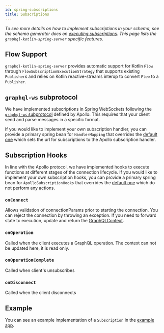 ```yaml
---
id: spring-subscriptions
title: Subscriptions
---
```

_To see more details on how to implement subscriptions in your schema, see the schema generator docs on [executing subscriptions](../../schema-generator/execution/subscriptions.md).
This page lists the `graphql-kotlin-spring-server` specific features._

## Flow Support

`graphql-kotlin-spring-server` provides automatic support for Kotlin `Flow` through `FlowSubscriptionExecutionStrategy`
that supports existing `Publisher`s and relies on Kotlin reactive-streams interop to convert `Flow` to a `Publisher`.

## `graphql-ws` subprotocol

We have implemented subscriptions in Spring WebSockets following the [`graphql-ws` subprotocol](https://github.com/apollographql/subscriptions-transport-ws/blob/master/PROTOCOL.md) defined by Apollo.
This requires that your client send and parse messages in a specific format.

If you would like to implement your own subscription handler, you can provide a primary spring bean for `HandlerMapping` that overrides the [default one](./spring-beans.md) which sets the url for subscriptions to the Apollo subscription handler.

## Subscription Hooks

In line with the Apollo protocol, we have implemented hooks to execute functions at different stages of the connection lifecycle.
If you would like to implement your own subscription hooks, you can provide a primary spring bean for `ApolloSubscriptionHooks` that overrides the [default one](./spring-beans.md) which do not perform any actions.

### `onConnect`
Allows validation of connectionParams prior to starting the connection.
You can reject the connection by throwing an exception.
If you need to forward state to execution, update and return the [GraphQLContext](./spring-graphql-context.md).

### `onOperation`
Called when the client executes a GraphQL operation. The context can not be updated here, it is read only.

### `onOperationComplete`
Called when client's unsubscribes

### `onDisconnect`
Called when the client disconnects

## Example

You can see an example implementation of a `Subscription` in the [example app](https://github.com/ExpediaGroup/graphql-kotlin/blob/master/examples/server/spring-server/src/main/kotlin/com/expediagroup/graphql/examples/server/spring/subscriptions/SimpleSubscription.kt).
